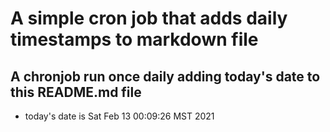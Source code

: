 A simple cron job that adds daily timestamps to markdown file
============================================================
## A chronjob run once daily adding today's date to this README.md file
* today's date is Sat Feb 13 00:09:26 MST 2021
